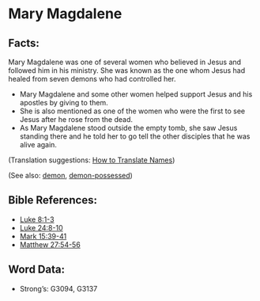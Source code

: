 # Mary Magdalene

## Facts:

Mary Magdalene was one of several women who believed in Jesus and followed him in his ministry. She was known as the one whom Jesus had healed from seven demons who had controlled her.

* Mary Magdalene and some other women helped support Jesus and his apostles by giving to them.
* She is also mentioned as one of the women who were the first to see Jesus after he rose from the dead.
* As Mary Magdalene stood outside the empty tomb, she saw Jesus standing there and he told her to go tell the other disciples that he was alive again.

(Translation suggestions: [How to Translate Names](rc://en/ta/man/translate/translate-names))

(See also: [demon](../kt/demon.md), [demon-possessed](../kt/demonpossessed.md))

## Bible References:

* [Luke 8:1-3](rc://en/tn/help/luk/08/01)
* [Luke 24:8-10](rc://en/tn/help/luk/24/08)
* [Mark 15:39-41](rc://en/tn/help/mrk/15/39)
* [Matthew 27:54-56](rc://en/tn/help/mat/27/54)

## Word Data:

* Strong’s: G3094, G3137
